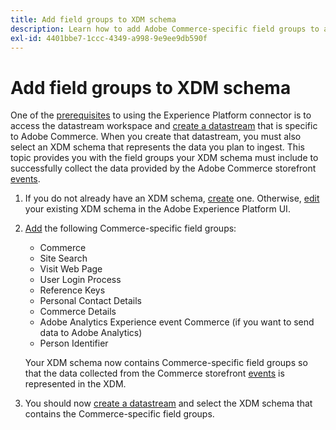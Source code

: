 ```yaml
---
title: Add field groups to XDM schema
description: Learn how to add Adobe Commerce-specific field groups to an XDM schema.
exl-id: 4401bbe7-1ccc-4349-a998-9e9ee9db590f
---
```

# Add field groups to XDM schema

One of the [prerequisites](overview.md#prereqs) to using the Experience Platform connector is to access the datastream workspace and [create a datastream](https://experienceleague.adobe.com/docs/experience-platform/edge/datastreams/overview.html?lang=en) that is specific to Adobe Commerce. When you create that datastream, you must also select an XDM schema that represents the data you plan to ingest. This topic provides you with the field groups your XDM schema must include to successfully collect the data provided by the Adobe Commerce storefront [events](events.md).

1. If you do not already have an XDM schema, [create](https://experienceleague.adobe.com/docs/experience-platform/xdm/ui/resources/schemas.html?lang=en#create) one. Otherwise, [edit](https://experienceleague.adobe.com/docs/experience-platform/xdm/ui/resources/schemas.html?lang=en#edit) your existing XDM schema in the Adobe Experience Platform UI.
1. [Add](https://experienceleague.adobe.com/docs/experience-platform/xdm/ui/resources/schemas.html?lang=en#add-field-groups) the following Commerce-specific field groups:
    
    - Commerce
    - Site Search 
    - Visit Web Page
    - User Login Process
    - Reference Keys
    - Personal Contact Details 
    - Commerce Details
    - Adobe Analytics Experience event Commerce (if you want to send data to Adobe Analytics)
    - Person Identifier

    Your XDM schema now contains Commerce-specific field groups so that the data collected from the Commerce storefront [events](events.md) is represented in the XDM.
1. You should now [create a datastream](https://experienceleague.adobe.com/docs/experience-platform/edge/datastreams/overview.html?lang=en) and select the XDM schema that contains the Commerce-specific field groups.
